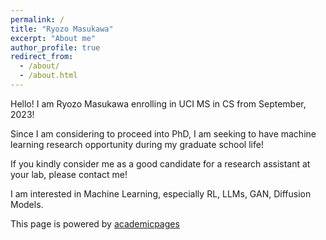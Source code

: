 ```yaml
---
permalink: /
title: "Ryozo Masukawa"
excerpt: "About me"
author_profile: true
redirect_from: 
  - /about/
  - /about.html
---
```


Hello! I am Ryozo Masukawa enrolling in UCI MS in CS from September, 2023!

Since I am considering to proceed into PhD, I am seeking to have machine learning research opportunity during my graduate school life!

If you kindly consider me as a good candidate for a research assistant at your lab, please contact me!

I am interested in Machine Learning, especially RL, LLMs, GAN, Diffusion Models.

This page is powered by [academicpages](https://github.com/academicpages/academicpages.github.io)
